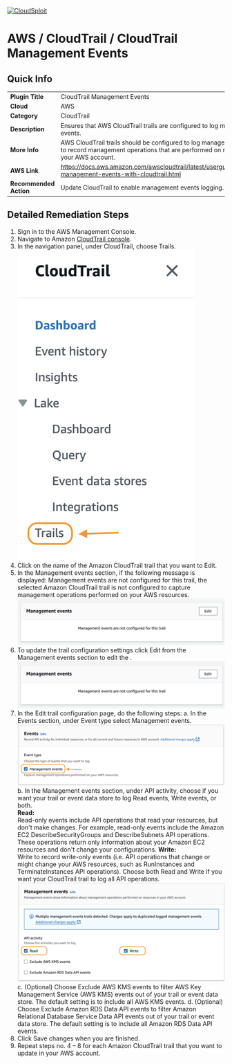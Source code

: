 [![CloudSploit](https://cloudsploit.com/img/logo-new-big-text-100.png "CloudSploit")](https://cloudsploit.com)

# AWS / CloudTrail / CloudTrail Management Events

## Quick Info

| | |
|-|-|
| **Plugin Title** | CloudTrail Management Events |
| **Cloud** | AWS |
| **Category** | CloudTrail |
| **Description** | Ensures that AWS CloudTrail trails are configured to log management events. |
| **More Info** | AWS CloudTrail trails should be configured to log management events to record management operations that are performed on resources in your AWS account. |
| **AWS Link** | https://docs.aws.amazon.com/awscloudtrail/latest/userguide/logging-management-events-with-cloudtrail.html |
| **Recommended Action** | Update CloudTrail to enable management events logging. |

## Detailed Remediation Steps
1. Sign in to the AWS Management Console.
2. Navigate to Amazon [CloudTrail console](https://console.aws.amazon.com/cloudtrail/).
3. In the navigation panel, under CloudTrail, choose Trails.</br><img src="/resources/aws/cloudtrail/cloudtrail-management-events/step3.png"/>
4. Click on the name of the Amazon CloudTrail trail that you want to Edit.
5. In the Management events section, if the following message is displayed: Management events are not configured for this trail, the selected Amazon CloudTrail trail is not configured to capture management operations performed on your AWS resources.</br><img src="/resources/aws/cloudtrail/cloudtrail-management-events/step5.png"/>
6. To update the trail configuration settings click Edit from the Management events section to edit the .</br><img src="/resources/aws/cloudtrail/cloudtrail-management-events/step5.png"/>
7. In the Edit trail configuration page, do the following steps:
   a. In the Events section, under Event type select Management events.</br><img src="/resources/aws/cloudtrail/cloudtrail-management-events/step7a.png"/>
   b. In the Management events section, under API activity, choose if you want your trail or event data store to log Read events, Write events, or both. <br />
   **Read:**<br />
   Read-only events include API operations that read your resources, but don't make changes. For example, read-only events include the Amazon EC2 DescribeSecurityGroups and DescribeSubnets API operations. These operations return only information about your Amazon EC2 resources and don't change your configurations.
   **Write:**<br />
   Write to record write-only events (i.e. API operations that change or might change your AWS resources, such as RunInstances and TerminateInstances API operations). Choose both Read and Write if you want your CloudTrail trail to log all API operations.
   </br><img src="/resources/aws/cloudtrail/cloudtrail-management-events/step7b.png"/>
   c. (Optional) Choose Exclude AWS KMS events to filter AWS Key Management Service (AWS KMS) events out of your trail or event data store. The default setting is to include all AWS KMS events.
   d. (Optional) Choose Exclude Amazon RDS Data API events to filter Amazon Relational Database Service Data API events out of your trail or event data store. The default setting is to include all Amazon RDS Data API events.
8. Click Save changes when you are finished.
9. Repeat steps no. 4 – 8 for each Amazon CloudTrail trail that you want to update in your AWS account.